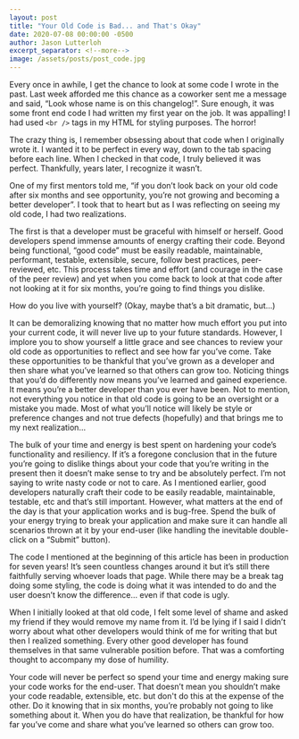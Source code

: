 ```yaml
---
layout: post
title: "Your Old Code is Bad... and That's Okay"
date: 2020-07-08 00:00:00 -0500
author: Jason Lutterloh
excerpt_separator: <!--more-->
image: /assets/posts/post_code.jpg
---
```


Every once in awhile, I get the chance to look at some code I wrote in the past. Last week afforded me this chance as a coworker sent me a message and said, “Look whose name is on this changelog!”. Sure enough, it was some front end code I had written my first year on the job. It was appalling! I had used `<br />` tags in my HTML for styling purposes. The horror!

<!--more-->

The crazy thing is, I remember obsessing about that code when I originally wrote it. I wanted it to be perfect in every way, down to the tab spacing before each line. When I checked in that code, I truly believed it was perfect. Thankfully, years later, I recognize it wasn’t.

One of my first mentors told me, “if you don’t look back on your old code after six months and see opportunity, you’re not growing and becoming a better developer”. I took that to heart but as I was reflecting on seeing my old code, I had two realizations.

The first is that a developer must be graceful with himself or herself. Good developers spend immense amounts of energy crafting their code. Beyond being functional, “good code” must be easily readable, maintainable, performant, testable, extensible, secure, follow best practices, peer-reviewed, etc. This process takes time and effort (and courage in the case of the peer review) and yet when you come back to look at that code after not looking at it for six months, you’re going to find things you dislike.

How do you live with yourself? (Okay, maybe that’s a bit dramatic, but...)

It can be demoralizing knowing that no matter how much effort you put into your current code, it will never live up to your future standards. However, I implore you to show yourself a little grace and see chances to review your old code as opportunities to reflect and see how far you’ve come. Take these opportunities to be thankful that you’ve grown as a developer and then share what you’ve learned so that others can grow too. Noticing things that you’d do differently now means you’ve learned and gained experience. It means you’re a better developer than you ever have been. Not to mention, not everything you notice in that old code is going to be an oversight or a mistake you made. Most of what you’ll notice will likely be style or preference changes and not true defects (hopefully) and that brings me to my next realization…

The bulk of your time and energy is best spent on hardening your code’s functionality and resiliency. If it’s a foregone conclusion that in the future you’re going to dislike things about your code that you’re writing in the present then it doesn’t make sense to try and be absolutely perfect. I’m not saying to write nasty code or not to care. As I mentioned earlier, good developers naturally craft their code to be easily readable, maintainable, testable, etc and that’s still important. However, what matters at the end of the day is that your application works and is bug-free. Spend the bulk of your energy trying to break your application and make sure it can handle all scenarios thrown at it by your end-user (like handling the inevitable double-click on a “Submit” button).

The code I mentioned at the beginning of this article has been in production for seven years! It’s seen countless changes around it but it’s still there faithfully serving whoever loads that page. While there may be a break tag doing some styling, the code is doing what it was intended to do and the user doesn’t know the difference… even if that code is ugly.

When I initially looked at that old code, I felt some level of shame and asked my friend if they would remove my name from it. I’d be lying if I said I didn’t worry about what other developers would think of me for writing that but then I realized something. Every other good developer has found themselves in that same vulnerable position before. That was a comforting thought to accompany my dose of humility.

Your code will never be perfect so spend your time and energy making sure your code works for the end-user. That doesn’t mean you shouldn’t make your code readable, extensible, etc. but don't do this at the expense of the other. Do it knowing that in six months, you’re probably not going to like something about it. When you do have that realization, be thankful for how far you’ve come and share what you’ve learned so others can grow too.
